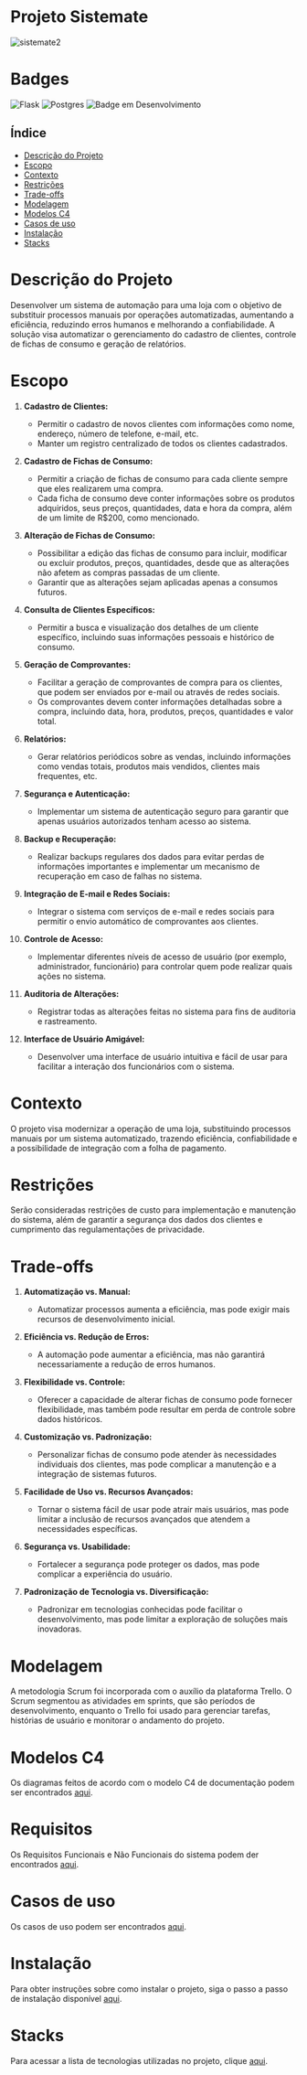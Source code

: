# Projeto Sistemate
![sistemate2](https://github.com/Malkowaz/Portfolio-Mate/assets/63025296/e84be790-495d-4493-8b6e-c0477cd6cc07) <br>

<!------------------------------------------------------------------------------------------------------------------------->
# Badges
![Flask](https://img.shields.io/badge/flask-%23000.svg?style=for-the-badge&logo=flask&logoColor=white)
![Postgres](https://img.shields.io/badge/postgres-%23316192.svg?style=for-the-badge&logo=postgresql&logoColor=white)
![Badge em Desenvolvimento](http://img.shields.io/static/v1?label=STATUS&message=EM%20DESENVOLVIMENTO&color=GREEN&style=for-the-badge)

<!------------------------------------------------------------------------------------------------------------------------->

 ## Índice 
 * [Descrição do Projeto](#descrição-do-projeto)
 * [Escopo](#escopo) 
 * [Contexto](#contexto) 
 * [Restrições](#restrições) 
 * [Trade-offs](#trade-offs)
 * [Modelagem](#modelagem)
 * [Modelos C4](#modelos-c4)
 * [Casos de uso](#casos-de-uso)
 * [Instalação](/documentos/instalacao.md) 
 * [Stacks](/documentos/stacks.md)
   
<!------------------------------------------------------------------------------------------------------------------------->

# Descrição do Projeto
Desenvolver um sistema de automação para uma loja com o objetivo de substituir processos manuais por operações automatizadas, aumentando a eficiência, reduzindo erros humanos e melhorando a confiabilidade. A solução visa automatizar o gerenciamento do cadastro de clientes, controle de fichas de consumo e geração de relatórios.

<!------------------------------------------------------------------------------------------------------------------------->

# Escopo

1. **Cadastro de Clientes:**
   - Permitir o cadastro de novos clientes com informações como nome, endereço, número de telefone, e-mail, etc.
   - Manter um registro centralizado de todos os clientes cadastrados.

2. **Cadastro de Fichas de Consumo:**
   - Permitir a criação de fichas de consumo para cada cliente sempre que eles realizarem uma compra.
   - Cada ficha de consumo deve conter informações sobre os produtos adquiridos, seus preços, quantidades, data e hora da compra, além de um limite de R$200, como mencionado.

3. **Alteração de Fichas de Consumo:**
   - Possibilitar a edição das fichas de consumo para incluir, modificar ou excluir produtos, preços, quantidades, desde que as alterações não afetem as compras passadas de um cliente.
   - Garantir que as alterações sejam aplicadas apenas a consumos futuros.

4. **Consulta de Clientes Específicos:**
   - Permitir a busca e visualização dos detalhes de um cliente específico, incluindo suas informações pessoais e histórico de consumo.

5. **Geração de Comprovantes:**
   - Facilitar a geração de comprovantes de compra para os clientes, que podem ser enviados por e-mail ou através de redes sociais.
   - Os comprovantes devem conter informações detalhadas sobre a compra, incluindo data, hora, produtos, preços, quantidades e valor total.

6. **Relatórios:**
   - Gerar relatórios periódicos sobre as vendas, incluindo informações como vendas totais, produtos mais vendidos, clientes mais frequentes, etc.

7. **Segurança e Autenticação:**
   - Implementar um sistema de autenticação seguro para garantir que apenas usuários autorizados tenham acesso ao sistema.

8. **Backup e Recuperação:**
   - Realizar backups regulares dos dados para evitar perdas de informações importantes e implementar um mecanismo de recuperação em caso de falhas no sistema.

9. **Integração de E-mail e Redes Sociais:**
   - Integrar o sistema com serviços de e-mail e redes sociais para permitir o envio automático de comprovantes aos clientes.

10. **Controle de Acesso:**
    - Implementar diferentes níveis de acesso de usuário (por exemplo, administrador, funcionário) para controlar quem pode realizar quais ações no sistema.

11. **Auditoria de Alterações:**
    - Registrar todas as alterações feitas no sistema para fins de auditoria e rastreamento.

12. **Interface de Usuário Amigável:**
    - Desenvolver uma interface de usuário intuitiva e fácil de usar para facilitar a interação dos funcionários com o sistema.

<!------------------------------------------------------------------------------------------------------------------------->

# Contexto
O projeto visa modernizar a operação de uma loja, substituindo processos manuais por um sistema automatizado, trazendo eficiência, confiabilidade e a possibilidade de integração com a folha de pagamento.

<!------------------------------------------------------------------------------------------------------------------------->

# Restrições
Serão consideradas restrições de custo para implementação e manutenção do sistema, além de garantir a segurança dos dados dos clientes e cumprimento das regulamentações de privacidade.

<!------------------------------------------------------------------------------------------------------------------------->

# Trade-offs

1. **Automatização vs. Manual:**
   - Automatizar processos aumenta a eficiência, mas pode exigir mais recursos de desenvolvimento inicial.

2. **Eficiência vs. Redução de Erros:**
   - A automação pode aumentar a eficiência, mas não garantirá necessariamente a redução de erros humanos.

3. **Flexibilidade vs. Controle:**
   - Oferecer a capacidade de alterar fichas de consumo pode fornecer flexibilidade, mas também pode resultar em perda de controle sobre dados históricos.

4. **Customização vs. Padronização:**
   - Personalizar fichas de consumo pode atender às necessidades individuais dos clientes, mas pode complicar a manutenção e a integração de sistemas futuros.

5. **Facilidade de Uso vs. Recursos Avançados:**
   - Tornar o sistema fácil de usar pode atrair mais usuários, mas pode limitar a inclusão de recursos avançados que atendem a necessidades específicas.

6. **Segurança vs. Usabilidade:**
   - Fortalecer a segurança pode proteger os dados, mas pode complicar a experiência do usuário.

7. **Padronização de Tecnologia vs. Diversificação:**
    - Padronizar em tecnologias conhecidas pode facilitar o desenvolvimento, mas pode limitar a exploração de soluções mais inovadoras.
      
<!------------------------------------------------------------------------------------------------------------------------->

# Modelagem
A metodologia Scrum foi incorporada com o auxílio da plataforma Trello. O Scrum segmentou as atividades em sprints, que são períodos de desenvolvimento, enquanto o Trello foi usado para gerenciar tarefas, histórias de usuário e monitorar o andamento do projeto.

<!------------------------------------------------------------------------------------------------------------------------->

# Modelos C4
Os diagramas feitos de acordo com o modelo C4 de documentação podem ser encontrados [aqui](docs/diagramas-C4.md).

<!------------------------------------------------------------------------------------------------------------------------->

# Requisitos
Os Requisitos Funcionais e Não Funcionais do sistema podem der encontrados [aqui](docs/requisitos.md).

<!------------------------------------------------------------------------------------------------------------------------->

# Casos de uso
Os casos de uso podem ser encontrados [aqui](docs/caso_de_uso.md).

<!------------------------------------------------------------------------------------------------------------------------->

# Instalação
Para obter instruções sobre como instalar o projeto, siga o passo a passo de instalação disponível [aqui](docs/instalacao.md).

<!------------------------------------------------------------------------------------------------------------------------->

# Stacks
Para acessar a lista de tecnologias utilizadas no projeto, clique [aqui](docs/stacks.md).

